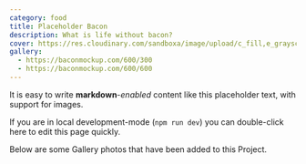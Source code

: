 ```yaml
---
category: food
title: Placeholder Bacon
description: What is life without bacon?
cover: https://res.cloudinary.com/sandboxa/image/upload/c_fill,e_grayscale,f_auto,q_auto,w_300/v1627792094/samples/food/spices.jpg
gallery:
  - https://baconmockup.com/600/300
  - https://baconmockup.com/600/600
---
```


It is easy to write **markdown**-*enabled* content like this placeholder text, with support for images.

If you are in local development-mode (`npm run dev`) you can double-click here to edit this page quickly.

Below are some Gallery photos that have been added to this Project.
